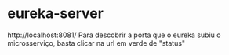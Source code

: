 # eureka-server
http://localhost:8081/
Para descobrir a porta que o eureka subiu o microsserviço, basta clicar na url em verde de "status"
